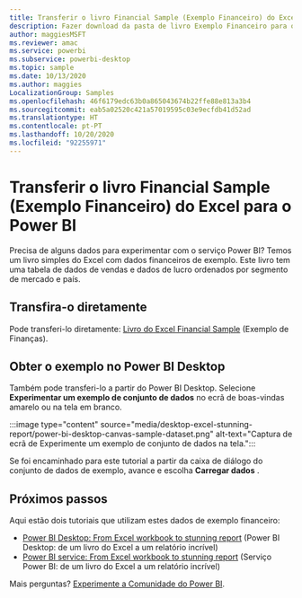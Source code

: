 ```yaml
---
title: Transferir o livro Financial Sample (Exemplo Financeiro) do Excel para o Power BI
description: Fazer download da pasta de livro Exemplo Financeiro para o Power BI
author: maggiesMSFT
ms.reviewer: amac
ms.service: powerbi
ms.subservice: powerbi-desktop
ms.topic: sample
ms.date: 10/13/2020
ms.author: maggies
LocalizationGroup: Samples
ms.openlocfilehash: 46f6179edc63b0a865043674b22ffe88e813a3b4
ms.sourcegitcommit: eab5a02520c421a57019595c03e9ecfdb41d52ad
ms.translationtype: HT
ms.contentlocale: pt-PT
ms.lasthandoff: 10/20/2020
ms.locfileid: "92255971"
---
```

# <a name="download-the-financial-sample-excel-workbook-for-power-bi"></a>Transferir o livro Financial Sample (Exemplo Financeiro) do Excel para o Power BI
Precisa de alguns dados para experimentar com o serviço Power BI? Temos um livro simples do Excel com dados financeiros de exemplo. Este livro tem uma tabela de dados de vendas e dados de lucro ordenados por segmento de mercado e país. 

## <a name="download-it-directly"></a>Transfira-o diretamente

Pode transferi-lo diretamente: [Livro do Excel Financial Sample](https://go.microsoft.com/fwlink/?LinkID=521962) (Exemplo de Finanças).

## <a name="get-the-sample-in-power-bi-desktop"></a>Obter o exemplo no Power BI Desktop

Também pode transferi-lo a partir do Power BI Desktop. Selecione **Experimentar um exemplo de conjunto de dados** no ecrã de boas-vindas amarelo ou na tela em branco.

:::image type="content" source="media/desktop-excel-stunning-report/power-bi-desktop-canvas-sample-dataset.png" alt-text="Captura de ecrã de Experimente um exemplo de conjunto de dados na tela."::: 

Se foi encaminhado para este tutorial a partir da caixa de diálogo do conjunto de dados de exemplo, avance e escolha **Carregar dados** .

## <a name="next-steps"></a>Próximos passos

Aqui estão dois tutoriais que utilizam estes dados de exemplo financeiro:

- [Power BI Desktop: From Excel workbook to stunning report](desktop-excel-stunning-report.md) (Power BI Desktop: de um livro do Excel a um relatório incrível)
- [Power BI service: From Excel workbook to stunning report](service-from-excel-to-stunning-report.md) (Serviço Power BI: de um livro do Excel a um relatório incrível)

Mais perguntas? [Experimente a Comunidade do Power BI](https://community.powerbi.com/).
